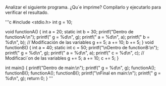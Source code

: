 Analizar el siguiente programa. ¿Qu´e imprime? Compilarlo y ejecutarlo para verificar el
resultado.

'''c
#include <stdio.h>
int g = 10;

void functionA() {
  int a = 20;
  static int b = 30;
  printf("Dentro de functionA:\n");
  printf(" g = %d\n", g);
  printf(" a = %d\n", a);
  printf(" b = %d\n", b);
  // Modificación de las variables
  g += 5;
  a += 10;
  b += 5;
}
void functionB() {
  int a = 40;
  static int c = 50;
  printf("\nDentro de functionB:\n");
  printf(" g = %d\n", g);
  printf(" a = %d\n", a);
  printf(" c = %d\n", c);
  // Modificaci´on de las variables
  g += 5;
  a += 10;
  c += 5;
}

int main() {
  printf("Dentro de main:\n");
  printf(" g = %d\n", g);
  functionA();
  functionB();
  functionA();
  functionB();
  printf("\nFinal en main:\n");
  printf(" g = %d\n", g);
  return 0;
}
'''
